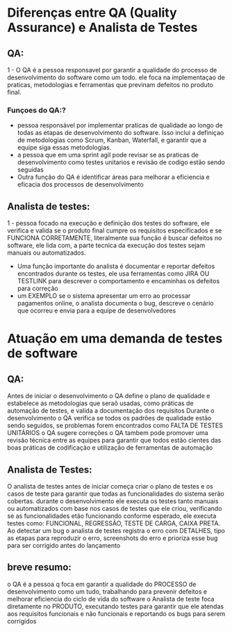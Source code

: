 # Diferenças entre QA (Quality Assurance) e Analista de Testes

## QA:
1 -  O QA é a pessoa responsavel por garantir a qualidade do processo de desenvolvimento do software como um todo. ele foca na implementaçao de praticas, metodologias e ferramentas que previnam defeitos no produto final. 
### Funçoes do QA:?
- pessoa responsável por implementar praticas de qualidade ao longo de todas as etapas de desenvolvimento do software. Isso inclui a definiçao de metodologias como Scrum, Kanban, Waterfall, e garantir que a equipe siga essas metodologias.
- a pessoa que em uma sprint agil pode revisar se as praticas de desenvolvimento como testes unitarios e revisão de codigo estão sendo seguidas
- Outra função do QA é identificar áreas para melhorar a eficiencia e eficacia dos processos de desenvolvimento

## Analista de testes:
1 - pessoa focado na execução e definição dos testes do software, ele verifica e valida se o produto final cumpre os requisitos especificados e se FUNCIONA CORRETAMENTE, literalmente sua função é buscar defeitos no software, ele lida com,  a parte tecnica da execução dos testes sejam manuais ou automatizados.
- Uma função importante do analista é documentar e reportar defeitos encontrados durante os testes, ele usa ferramentas como JIRA OU TESTLINK para descrever o comportamento e encaminhas os defeitos para correção
- um EXEMPLO se o sistema apresentar um erro ao processar pagamentos online, o analista documenta o bug, descreve o cenário que ocorreu e envia para a equipe de desenvolvedores


# Atuação em uma demanda de testes de software

## QA:
Antes de iniciar o desenvolvimento o QA define o plano de qualidade e estabelece as metodologias que seraõ usadas, como práticas de automação de testes, e valida a documentação dos requisitos
Durante o desenvolvimento o QA verifica se todos os padrões de qualidade estão sendo seguidos, se problemas forem encontrados como FALTA DE TESTES UNITÁRIOS o QA sugere correções
o QA tambem pode promover uma revisão técnica entre as equipes para garantir que todos estão cientes das boas práticas de codificação e utilização de ferramentas de automação

## Analista de Testes:

O analista de testes antes de iniciar começa criar o plano de testes e os casos de teste para garantir que todas as funcionalidades do sistema serão cobertas.
durante o desenvolvimento ele executa os testes tanto manuais ou automatizados com base nos casos de testes que ele criou, verificando se as funcionalidades etão funcionando conforme esperado, ele executa testes como: FUNCIONAL, REGRESSÃO, TESTE DE CARGA, CAIXA PRETA.
Ao detectar um bug o analista de testes registra o erro com DETALHES, tipo as etapas para reproduzir o erro, screenshots do erro e prioriza esse bug para ser corrigido antes do lançamento

## breve resumo:
o QA é a pessoa q foca em garantir a qualidade do PROCESSO de desenvolvimento como um tudo, trabalhando para prevenir defeitos e melhorar eficiencia do ciclo de vida do software
o Analista de teste foca diretamente no PRODUTO, executando testes para garantir que ele atendas aos requisitos funcionais e não funcionais e reportando os bugs para serem corrigidos

